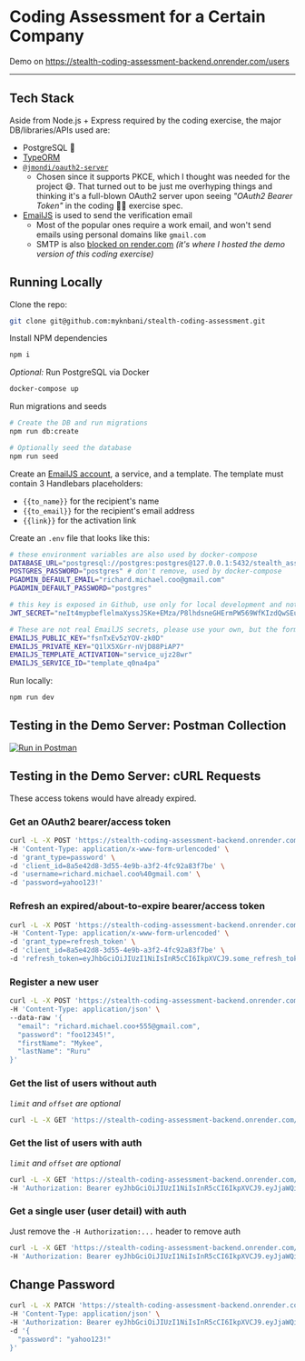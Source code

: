 # Coding Assessment for a Certain Company

Demo on https://stealth-coding-assessment-backend.onrender.com/users

---

## Tech Stack

Aside from Node.js + Express required by the coding exercise, the major DB/libraries/APIs used are:

- PostgreSQL :elephant:
- [TypeORM](https://typeorm.io/)
- [`@jmondi/oauth2-server`](https://github.com/jasonraimondi/ts-oauth2-server)
  * Chosen since it supports PKCE, which I thought was needed for the project :sweat_smile:. That
    turned out to be just me overhyping things and thinking it's a full-blown OAuth2 server upon seeing
    _"OAuth2 Bearer Token"_ in the coding :man_facepalming: exercise spec.
- [EmailJS](https://www.emailjs.com/) is used to send the verification email
  * Most of the popular ones require a work email, and won't send emails using personal domains like `gmail.com`
  * SMTP is also [blocked on render.com](https://community.render.com/t/is-it-possible-to-use-sendmail/9640)
   _(it's where I hosted the demo version of this coding exercise)_

## Running Locally

Clone the repo:

```sh
git clone git@github.com:myknbani/stealth-coding-assessment.git
  ```

Install NPM dependencies

```sh
npm i
```

*Optional:* Run PostgreSQL via Docker

```sh
docker-compose up
```

Run migrations and seeds

```sh
# Create the DB and run migrations
npm run db:create

# Optionally seed the database
npm run seed
```

Create an [EmailJS account](https://dashboard.emailjs.com/sign-up), a service, and a template.  The
template must contain 3 Handlebars placeholders:

- `{{to_name}}` for the recipient's name
- `{{to_email}}` for the recipient's email address
- `{{link}}` for the activation link

Create an `.env` file that looks like this:

```sh
# these environment variables are also used by docker-compose
DATABASE_URL="postgresql://postgres:postgres@127.0.0.1:5432/stealth_assessment"
POSTGRES_PASSWORD="postgres" # don't remove, used by docker-compose
PGADMIN_DEFAULT_EMAIL="richard.michael.coo@gmail.com"
PGADMIN_DEFAULT_PASSWORD="postgres"

# this key is exposed in Github, use only for local development and not prod -- OR YOU WILL BE FIRED
JWT_SECRET="neIt4mypbeflelmaXyssJSKe+EMza/P8lhdsneGHErmPW569WfKIzdQwSEui8u/y4PVWzrde6HHrStLG6YHVwA=="

# These are not real EmailJS secrets, please use your own, but the format looks like these:
EMAILJS_PUBLIC_KEY="fsnTxEv5zYOV-zk0D"
EMAILJS_PRIVATE_KEY="Q1lX5XGrr-nVjD88PiAP7"
EMAILJS_TEMPLATE_ACTIVATION="service_ujz28wr"
EMAILJS_SERVICE_ID="template_q0na4pa"
```

Run locally:

```sh
npm run dev
```

## Testing in the Demo Server: Postman Collection

[![Run in Postman](https://run.pstmn.io/button.svg)](https://god.gw.postman.com/run-collection/27528170-50f7b6f1-04c4-47a7-80e3-8faa64689f90?action=collection%2Ffork&source=rip_markdown&collection-url=entityId%3D27528170-50f7b6f1-04c4-47a7-80e3-8faa64689f90%26entityType%3Dcollection%26workspaceId%3D26083ddf-228d-40f6-bdf9-aa47b1edfec8)

## Testing in the Demo Server: cURL Requests

These access tokens would have already expired.

### Get an OAuth2 bearer/access token

```sh
curl -L -X POST 'https://stealth-coding-assessment-backend.onrender.com/token' \
-H 'Content-Type: application/x-www-form-urlencoded' \
-d 'grant_type=password' \
-d 'client_id=8a5e42d8-3d55-4e9b-a3f2-4fc92a83f7be' \
-d 'username=richard.michael.coo%40gmail.com' \
-d 'password=yahoo123!'
```

### Refresh an expired/about-to-expire bearer/access token

```sh
curl -L -X POST 'https://stealth-coding-assessment-backend.onrender.com/token' \
-H 'Content-Type: application/x-www-form-urlencoded' \
-d 'grant_type=refresh_token' \
-d 'client_id=8a5e42d8-3d55-4e9b-a3f2-4fc92a83f7be' \
-d 'refresh_token=eyJhbGciOiJIUzI1NiIsInR5cCI6IkpXVCJ9.some_refresh_token_that_takes_too_long_to_expire.3eTYYcCsUlDRvaOWEZCq_HfGQsdqp3Hn5uXMmDsI3bs'
```

### Register a new user

```sh
curl -L -X POST 'https://stealth-coding-assessment-backend.onrender.com/users' \
-H 'Content-Type: application/json' \
--data-raw '{
  "email": "richard.michael.coo+555@gmail.com",
  "password": "foo12345!",
  "firstName": "Mykee",
  "lastName": "Ruru"
}'
```

### Get the list of users without auth

_`limit` and `offset` are optional_

```sh
curl -L -X GET 'https://stealth-coding-assessment-backend.onrender.com/users?limit=5&offset=1'
```

### Get the list of users with auth

_`limit` and `offset` are optional_

```sh
curl -L -X GET 'https://stealth-coding-assessment-backend.onrender.com/users?limit=5&offset=1' \
-H 'Authorization: Bearer eyJhbGciOiJIUzI1NiIsInR5cCI6IkpXVCJ9.eyJjaWQiOiJTb21lIDNyZCBQYXJ0eSBQdWJsaWMgQmFja2VuZCIsInNjb3BlIjoiIiwic3ViIjoxLCJleHAiOjE2ODQ1ODY3ODcsIm5iZiI6MTY4NDU4NTg4NywiaWF0IjoxNjg0NTg1ODg3LCJqdGkiOiJuOGxKemg2YURYT210WkJJQlk3YmpBcjhELS15WDdlMGE5bmZObjJNRUVzIn0.i6hpPXdI9j-uYDuJumcDXOWFWLvNlUNo-v0Aq8gvzVA'
```

### Get a single user (user detail) with auth

Just remove the `-H Authorization:...` header to remove auth

```sh
curl -L -X GET 'https://stealth-coding-assessment-backend.onrender.com/users/3' \
-H 'Authorization: Bearer eyJhbGciOiJIUzI1NiIsInR5cCI6IkpXVCJ9.eyJjaWQiOiJTb21lIDNyZCBQYXJ0eSBQdWJsaWMgQmFja2VuZCIsInNjb3BlIjoiIiwic3ViIjoxLCJleHAiOjE2ODQ1ODQ4OTgsIm5iZiI6MTY4NDU4Mzk5OCwiaWF0IjoxNjg0NTgzOTk4LCJqdGkiOiJPdXdZWklUNzQxbHlvNkhRX0FEdldDdDBIYzNvLW5pcWUwM2VvUlZ3cHRBIn0.zEThO5-HO_fydCxA5LBsxv_6gNDNXOUiKoRbL1gBALU'
```

## Change Password

```sh
curl -L -X PATCH 'https://stealth-coding-assessment-backend.onrender.com/users/1/change-password' \
-H 'Content-Type: application/json' \
-H 'Authorization: Bearer eyJhbGciOiJIUzI1NiIsInR5cCI6IkpXVCJ9.eyJjaWQiOiJTb21lIDNyZCBQYXJ0eSBQdWJsaWMgQmFja2VuZCIsInNjb3BlIjoiIiwic3ViIjoxLCJleHAiOjE2ODQ1ODg4MTIsIm5iZiI6MTY4NDU4NTIxMiwiaWF0IjoxNjg0NTg1MjEyLCJqdGkiOiJncGV5X1pzTHBJcHBRVlhuSHVKaWdMRTNjYUNFT0JHOTlxZllEUFQyalNrIn0.5S8aEIzEISiOUhZU2_MG-Cf-N45gGw5sf7FOuDOgtS4' \
-d '{
  "password": "yahoo123!"
}'
```
